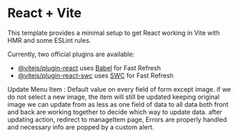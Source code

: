 # React + Vite

This template provides a minimal setup to get React working in Vite with HMR and some ESLint rules.

Currently, two official plugins are available:

- [@vitejs/plugin-react](https://github.com/vitejs/vite-plugin-react/blob/main/packages/plugin-react/README.md) uses [Babel](https://babeljs.io/) for Fast Refresh
- [@vitejs/plugin-react-swc](https://github.com/vitejs/vite-plugin-react-swc) uses [SWC](https://swc.rs/) for Fast Refresh

Update Menu Item : 
Default value on every field of form except image.
if we do not select a new image, the item will still be updated keeping original image
we can update from as less as one field of data to all data
both front and back are working together to decide which way to update data.
after updating action, redirect to manageItem page,
Errors are properly handled and necessary info are popped by a custom alert.
